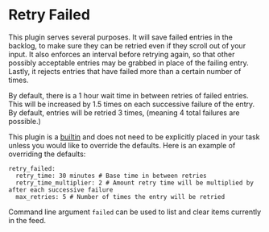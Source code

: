 # Retry Failed
This plugin serves several purposes. It will save failed entries in the backlog, to make sure they can be retried even if they scroll out of your input. It also enforces an interval before retrying again, so that other possibly acceptable entries may be grabbed in place of the failing entry. Lastly, it rejects entries that have failed more than a certain number of times.

By default, there is a 1 hour wait time in between retries of failed entries. This will be increased by 1.5 times on each successive failure of the entry. By default, entries will be retried 3 times, (meaning 4 total failures are possible.)

This plugin is a [builtin](/Builtin) and does not need to be explicitly placed in your task unless you would like to override the defaults. Here is an example of overriding the defaults:
```
retry_failed:
  retry_time: 30 minutes # Base time in between retries
  retry_time_multiplier: 2 # Amount retry time will be multiplied by after each successive failure
  max_retries: 5 # Number of times the entry will be retried
```

Command line argument `failed` can be used to list and clear items currently in the feed.